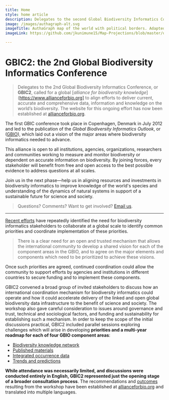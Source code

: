 ```yaml
---
title: Home
style: home article
description: Delegates to the second Global Biodiversity Informatics Conference (GBIC2) called for a global alliance for biodiversity knowledge to align efforts to deliver current, accurate and comprehensive data, information and knowledge on the world's biodiversity. 
image: /images/authagraph-alt.svg
imageTitle: AuthaGraph map of the world with political borders. Adapted from Justin Kunimune, licensed under CC BY-SA 4.0.
imageLink: https://github.com/jkunimune15/Map-Projections/blob/master/output/AuthaGraph.svg

---
```

GBIC2: the 2nd Global Biodiversity Informatics Conference
===================

> Delegates to the 2nd Global Biodiversity Informatics Conference, or **GBIC2**, called for a global [_alliance for biodiversity knowledge_](https://www.allianceforbio.org] to align efforts to deliver current, accurate and comprehensive data, information and knowledge on the world’s biodiversity. The website for this ongoing effort has now been established at [allianceforbio.org](https://www.allianceforbio.org).

The first GBIC conference took place in Copenhagen, Denmark in July 2012 and led to the publication of the _Global Biodiversity Informatics Outlook_, or ([GBIO](./gbio)), which laid out a vision of the major areas where biodiversity informatics needed to advance. 

This alliance is open to all institutions, agencies, organizations, researchers and communities working to measure and monitor biodiversity or dependent on accurate information on biodiversity. By joining forces, every stakeholder will benefit from free and open access to the best possible evidence to address questions at all scales.

Join us in the next phase—help us in aligning resources and investments in biodiversity informatics to improve knowledge of the world's species and understanding of the dynamics of natural systems in support of a sustainable future for science and society.

> Questions? Comments? Want to get involved? [Email us](mailto:alliance@gbif.org).

---

[Recent efforts](./background) have repeatedly identified the need for biodiversity informatics stakeholders to collaborate at a global scale to identify common priorities and coordinate implementation of these priorities.

> There is a clear need for an open and trusted mechanism that allows the international community to develop a shared vision for each of the component areas in the GBIO, and to agree on the major elements and components which need to be prioritized to achieve these visions. 

Once such priorities are agreed, continued coordination could allow the community to support efforts by agencies and institutions in different countries to secure funding and to implement these components. 

GBIC2 convened a broad group of invited stakeholders to discuss how an international coordination mechanism for biodiversity informatics could operate and how it could accelerate delivery of the linked and open global biodiversity data infrastructure to the benefit of science and society. The workshop also gave careful consideration to issues around governance and trust, technical and sociological factors, and funding and sustainability for establishing such a mechanism. In order to keep the scope of the initial discussions practical, GBIC2 included parallel sessions exploring challenges which will arise in developing **priorities and a multi-year roadmap for each of four GBIO component areas**: 
+ [Biodiversity knowledge network](/en/programme/knowledge-network)
+ [Published materials](/en/programme/published-materials)
+ [Integrated occurrence data](/en/programme/occurrence-data)
+ [Trends and predictions](/en/programme/trends)

**While attendance was necessarily limited, and discussions were conducted entirely in English, GBIC2 represented just the opening stage of a broader consultation process**. The recommendations and [outcomes](https://doi.org/10.3897/BDJ.7.e33679) resulting from the workshop have been established at [allianceforbio.org](https://www.allianceforbio.org) and translated into multiple languages.